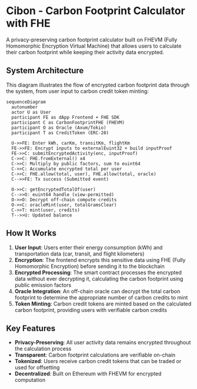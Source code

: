 # Cibon - Carbon Footprint Calculator with FHE

A privacy-preserving carbon footprint calculator built on FHEVM (Fully Homomorphic Encryption Virtual Machine) that allows users to calculate their carbon footprint while keeping their activity data encrypted.

## System Architecture

This diagram illustrates the flow of encrypted carbon footprint data through the system, from user input to carbon credit token minting:

```mermaid
sequenceDiagram
  autonumber
  actor U as User
  participant FE as dApp Frontend + FHE SDK
  participant C as CarbonFootprintFHE (FHEVM)
  participant O as Oracle (Axum/Tokio)
  participant T as CreditToken (ERC-20)

  U->>FE: Enter kWh, carKm, transitKm, flightKm
  FE->>FE: Encrypt inputs to externalEuint32 + build inputProof
  FE->>C: submitEncryptedActivity(enc, inputProof)
  C->>C: FHE.fromExternal() x4
  C->>C: Multiply by public factors, sum to euint64
  C->>C: Accumulate encrypted total per user
  C->>C: FHE.allow(total, user), FHE.allow(total, oracle)
  C-->>FE: Tx success (Submitted event)

  O->>C: getEncryptedTotalOf(user)
  C-->>O: euint64 handle (view-permitted)
  O->>O: Decrypt off-chain compute credits
  O->>C: oracleMint(user, totalGramsClear)
  C->>T: mint(user, credits)
  T-->>U: Updated balance
```

## How It Works

1. **User Input**: Users enter their energy consumption (kWh) and transportation data (car, transit, and flight kilometers)
2. **Encryption**: The frontend encrypts this sensitive data using FHE (Fully Homomorphic Encryption) before sending it to the blockchain
3. **Encrypted Processing**: The smart contract processes the encrypted data without ever decrypting it, calculating the carbon footprint using public emission factors
4. **Oracle Integration**: An off-chain oracle can decrypt the total carbon footprint to determine the appropriate number of carbon credits to mint
5. **Token Minting**: Carbon credit tokens are minted based on the calculated carbon footprint, providing users with verifiable carbon credits

## Key Features

- **Privacy-Preserving**: All user activity data remains encrypted throughout the calculation process
- **Transparent**: Carbon footprint calculations are verifiable on-chain
- **Tokenized**: Users receive carbon credit tokens that can be traded or used for offsetting
- **Decentralized**: Built on Ethereum with FHEVM for encrypted computation